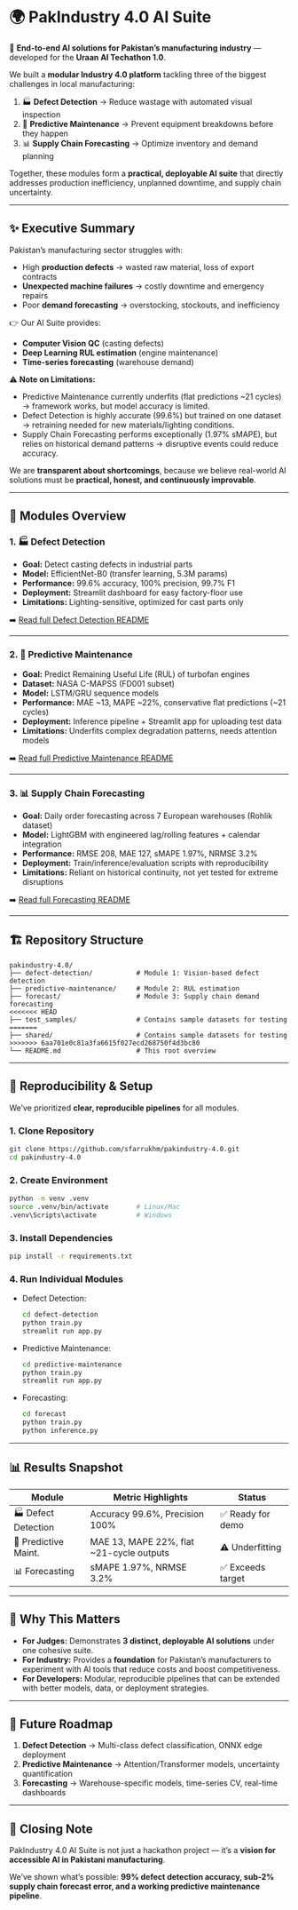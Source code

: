 
# 🌍 PakIndustry 4.0 AI Suite

🚀 **End-to-end AI solutions for Pakistan’s manufacturing industry** — developed for the **Uraan AI Techathon 1.0**.

We built a **modular Industry 4.0 platform** tackling three of the biggest challenges in local manufacturing:

1. 🏭 **Defect Detection** → Reduce wastage with automated visual inspection
2. 🔧 **Predictive Maintenance** → Prevent equipment breakdowns before they happen
3. 📊 **Supply Chain Forecasting** → Optimize inventory and demand planning

Together, these modules form a **practical, deployable AI suite** that directly addresses production inefficiency, unplanned downtime, and supply chain uncertainty.

---

## ✨ Executive Summary

Pakistan’s manufacturing sector struggles with:

* High **production defects** → wasted raw material, loss of export contracts
* **Unexpected machine failures** → costly downtime and emergency repairs
* Poor **demand forecasting** → overstocking, stockouts, and inefficiency

👉 Our AI Suite provides:

* **Computer Vision QC** (casting defects)
* **Deep Learning RUL estimation** (engine maintenance)
* **Time-series forecasting** (warehouse demand)

⚠️ **Note on Limitations:**

* Predictive Maintenance currently underfits (flat predictions ~21 cycles) → framework works, but model accuracy is limited.
* Defect Detection is highly accurate (99.6%) but trained on one dataset → retraining needed for new materials/lighting conditions.
* Supply Chain Forecasting performs exceptionally (1.97% sMAPE), but relies on historical demand patterns → disruptive events could reduce accuracy.

We are **transparent about shortcomings**, because we believe real-world AI solutions must be **practical, honest, and continuously improvable**.

---

## 🧩 Modules Overview

### 1. 🏭 Defect Detection

* **Goal:** Detect casting defects in industrial parts
* **Model:** EfficientNet-B0 (transfer learning, 5.3M params)
* **Performance:** 99.6% accuracy, 100% precision, 99.7% F1
* **Deployment:** Streamlit dashboard for easy factory-floor use
* **Limitations:** Lighting-sensitive, optimized for cast parts only

➡️ [Read full Defect Detection README](defect-detection/README.md)

---

### 2. 🔧 Predictive Maintenance

* **Goal:** Predict Remaining Useful Life (RUL) of turbofan engines
* **Dataset:** NASA C-MAPSS (FD001 subset)
* **Model:** LSTM/GRU sequence models
* **Performance:** MAE ~13, MAPE ~22%, conservative flat predictions (~21 cycles)
* **Deployment:** Inference pipeline + Streamlit app for uploading test data
* **Limitations:** Underfits complex degradation patterns, needs attention models

➡️ [Read full Predictive Maintenance README](predictive-maintenance/README.md)

---

### 3. 📊 Supply Chain Forecasting

* **Goal:** Daily order forecasting across 7 European warehouses (Rohlik dataset)
* **Model:** LightGBM with engineered lag/rolling features + calendar integration
* **Performance:** RMSE 208, MAE 127, sMAPE 1.97%, NRMSE 3.2%
* **Deployment:** Train/inference/evaluation scripts with reproducibility
* **Limitations:** Reliant on historical continuity, not yet tested for extreme disruptions

➡️ [Read full Forecasting README](forecast/README.md)

---

## 🏗️ Repository Structure

```
pakindustry-4.0/
├── defect-detection/           # Module 1: Vision-based defect detection
├── predictive-maintenance/     # Module 2: RUL estimation
├── forecast/                   # Module 3: Supply chain demand forecasting
<<<<<<< HEAD
├── test_samples/               # Contains sample datasets for testing
=======
├── shared/                     # Contains sample datasets for testing
>>>>>>> 6aa701e0c81a3fa6615f027ecd268750f4d3bc80
└── README.md                   # This root overview
```

---

## 🔄 Reproducibility & Setup

We’ve prioritized **clear, reproducible pipelines** for all modules.

### 1. Clone Repository

```bash
git clone https://github.com/sfarrukhm/pakindustry-4.0.git
cd pakindustry-4.0
```

### 2. Create Environment

```bash
python -m venv .venv
source .venv/bin/activate       # Linux/Mac
.venv\Scripts\activate          # Windows
```

### 3. Install Dependencies

```bash
pip install -r requirements.txt
```

### 4. Run Individual Modules

* Defect Detection:

  ```bash
  cd defect-detection
  python train.py
  streamlit run app.py
  ```

* Predictive Maintenance:

  ```bash
  cd predictive-maintenance
  python train.py
  streamlit run app.py
  ```

* Forecasting:

  ```bash
  cd forecast
  python train.py
  python inference.py
  ```

---

## 📊 Results Snapshot

| Module               | Metric Highlights                        | Status           |
| -------------------- | ---------------------------------------- | ---------------- |
| 🏭 Defect Detection  | Accuracy 99.6%, Precision 100%           | ✅ Ready for demo |
| 🔧 Predictive Maint. | MAE 13, MAPE 22%, flat ~21-cycle outputs | ⚠️ Underfitting  |
| 📊 Forecasting       | sMAPE 1.97%, NRMSE 3.2%                  | ✅ Exceeds target |

---

## 🌟 Why This Matters

* **For Judges:** Demonstrates **3 distinct, deployable AI solutions** under one cohesive suite.
* **For Industry:** Provides a **foundation** for Pakistan’s manufacturers to experiment with AI tools that reduce costs and boost competitiveness.
* **For Developers:** Modular, reproducible pipelines that can be extended with better models, data, or deployment strategies.

---

## 🚧 Future Roadmap

1. **Defect Detection** → Multi-class defect classification, ONNX edge deployment
2. **Predictive Maintenance** → Attention/Transformer models, uncertainty quantification
3. **Forecasting** → Warehouse-specific models, time-series CV, real-time dashboards

---

## 🎤 Closing Note

PakIndustry 4.0 AI Suite is not just a hackathon project — it’s a **vision for accessible AI in Pakistani manufacturing**.

We’ve shown what’s possible: **99% defect detection accuracy, sub-2% supply chain forecast error, and a working predictive maintenance pipeline**.
